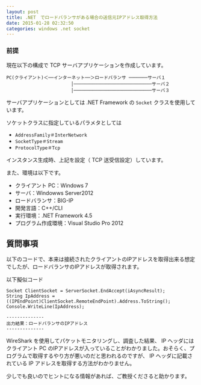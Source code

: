 ```yaml
---
layout: post
title: .NET　でロードバランサがある場合の送信元IPアドレス取得方法
date: 2015-01-28 02:32:50
categories: windows .net socket
---
```

<!-- {% raw %} -->
<h3>前提</h3>

<p>現在以下の構成で TCP サーバアプリケーションを作成しています。</p>

<pre><code>PC(クライアント)＜──インターネット──＞ロードバランサ ───────サーバ１
                        │─────────────────────────────サーバ２
                        │─────────────────────────────サーバ３
</code></pre>

<p>サーバアプリケーションとしては .NET Framework の <code>Socket</code> クラスを使用しています。</p>

<p>ソケットクラスに指定しているパラメタとしては</p>

<ul>
<li><code>AddressFamily＃InterNetwork</code></li>
<li><code>SocketType＃Stream</code></li>
<li><code>ProtocolType＃Tcp</code></li>
</ul>

<p>インスタンス生成時、上記を設定（ TCP 送受信設定）しています。</p>

<p>また、環境は以下です。</p>

<ul>
<li>クライアント PC：Windows 7</li>
<li>サーバ：Windowws Server2012</li>
<li>ロードバランサ：BIG-IP</li>
<li>開発言語：C++/CLI</li>
<li>実行環境：.NET Framework 4.5</li>
<li>プログラム作成環境：Visual Studio Pro 2012</li>
</ul>

<h2>質問事項</h2>

<p>以下のコードで、本来は接続されたクライアントのIPアドレスを取得出来る想定でしたが、ロードバランサのIPアドレスが取得されます。</p>

<p>以下擬似コード</p>

<pre><code>Socket ClientSocket = ServerSocket.EndAccept(iAsyncResult);
String IpAddress = ((IPEndPoint)ClientSocket.RemoteEndPoint).Address.ToString();
Console.WriteLine(IpAddress);

--------------
出力結果：ロードバランサのIPアドレス
--------------
</code></pre>

<p>WireShark を使用してパケットモニタリングし、調査した結果、 IP ヘッダにはクライアント PC のIPアドレスが入っていることがわかりました。おそらく、プログラムで取得するやり方が悪いのだと思われるのですが、 IP ヘッダに記載されている IP アドレスを取得する方法がわかりません。</p>

<p>少しでも良いのでヒントになる情報があれば、ご教授くださると助かります。</p>
<!-- {% endraw %} -->
